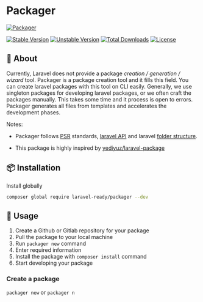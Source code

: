 # Packager

[![Packager](https://preview.dragon-code.pro/laravel-ready/packager.svg?brand=composer)](https://github.com/laravel-readypackager)

[![Stable Version][badge_stable]][link_packagist]
[![Unstable Version][badge_unstable]][link_packagist]
[![Total Downloads][badge_downloads]][link_packagist]
[![License][badge_license]][link_license]

## 📂 About

Currently, Laravel does not provide a package *creation / generation / wizard* tool. Packager is a package creation tool and it fills this field. You can create laravel packages with this tool on CLI easily. Generally, we use singleton packages for developing laravel packages, or we often craft the packages manually. This takes some time and it process is open to errors. Packager generates all files from templates and accelerates the development phases.

Notes:

- Packager follows [PSR](https://www.php-fig.org/psr/) standards, [laravel API](https://laravel.com/api/9.x/) and laravel [folder structure](https://github.com/laravel/laravel).

- This package is highly inspired by [yediyuz/laravel-package](https://github.com/yediyuz/laravel-package)

## 📦 Installation

Install globally

```bash
composer global require laravel-ready/packager --dev
```

## 📝 Usage

1. Create a Github or Gitlab repository for your package
2. Pull the package to your local machine
3. Run `packager new` command
4. Enter required information
5. Install the package with `composer install` command
6. Start developing your package

### Create a package

`packager new` or `packager n`

[badge_downloads]:      https://img.shields.io/packagist/dt/laravel-ready/packager.svg?style=flat-square

[badge_license]:        https://img.shields.io/packagist/l/laravel-ready/packager.svg?style=flat-square

[badge_stable]:         https://img.shields.io/github/v/release/laravel-ready/packager?label=stable&style=flat-square

[badge_unstable]:       https://img.shields.io/badge/unstable-dev--main-orange?style=flat-square

[link_license]:         LICENSE

[link_packagist]:       https://packagist.org/packages/laravel-ready/packager
